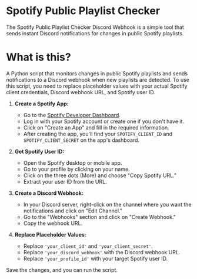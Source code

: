 # Spotify Public Playlist Checker
The Spotify Public Playlist Checker Discord Webhook is a simple tool that sends instant Discord notifications for changes in public Spotify playlists.

# What is this?
A Python script that monitors changes in public Spotify playlists and sends notifications to a Discord webhook when new playlists are detected. To use this script, you need to replace placeholder values with your actual Spotify client credentials, Discord webhook URL, and Spotify user ID.

1. **Create a Spotify App:**
   - Go to the [Spotify Developer Dashboard](https://developer.spotify.com/dashboard/applications).
   - Log in with your Spotify account or create one if you don't have it.
   - Click on "Create an App" and fill in the required information.
   - After creating the app, you'll find your `SPOTIFY_CLIENT_ID` and `SPOTIFY_CLIENT_SECRET` on the app's dashboard.

2. **Get Spotify User ID:**
   - Open the Spotify desktop or mobile app.
   - Go to your profile by clicking on your name.
   - Click on the three dots (More) and choose "Copy Spotify URL."
   - Extract your user ID from the URL.

3. **Create a Discord Webhook:**
   - In your Discord server, right-click on the channel where you want the notifications and click on "Edit Channel."
   - Go to the "Webhooks" section and click on "Create Webhook."
   - Copy the webhook URL.

4. **Replace Placeholder Values:**
   - Replace `'your_client_id'` and `'your_client_secret'`.
   - Replace `'your_discord_webhook'` with the Discord webhook URL.
   - Replace `'your_profile_id'` with your target Spotify user ID.

Save the changes, and you can run the script.
